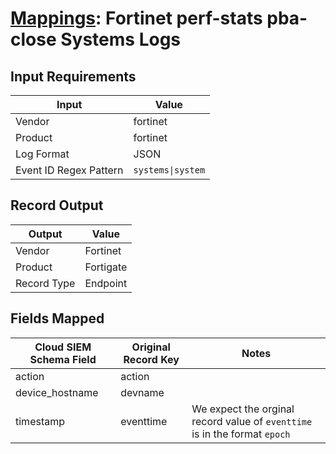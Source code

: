 # [Mappings](README.md): Fortinet perf-stats pba-close Systems Logs

## Input Requirements

|Input|Value|
|-----|-----|
|Vendor|fortinet|
|Product|fortinet|
|Log Format|JSON|
|Event ID Regex Pattern|`systems\|system`|

## Record Output

|Output|Value|
|------|-----|
|Vendor|Fortinet|
|Product|Fortigate|
|Record Type|Endpoint|

## Fields Mapped

|Cloud SIEM Schema Field|Original Record Key|Notes|
|-----------------------|-------------------|-----|
|action|action||
|device_hostname|devname||
|timestamp|eventtime|We expect the orginal record value of `eventtime` is in the format `epoch`|

